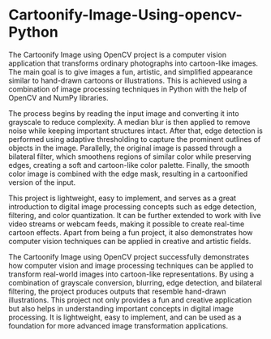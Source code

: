 # Cartoonify-Image-Using-opencv-Python
The Cartoonify Image using OpenCV project is a computer vision application that transforms ordinary photographs into cartoon-like images. The main goal is to give images a fun, artistic, and simplified appearance similar to hand-drawn cartoons or illustrations. This is achieved using a combination of image processing techniques in Python with the help of OpenCV and NumPy libraries.

The process begins by reading the input image and converting it into grayscale to reduce complexity. A median blur is then applied to remove noise while keeping important structures intact. After that, edge detection is performed using adaptive thresholding to capture the prominent outlines of objects in the image. Parallelly, the original image is passed through a bilateral filter, which smoothens regions of similar color while preserving edges, creating a soft and cartoon-like color palette. Finally, the smooth color image is combined with the edge mask, resulting in a cartoonified version of the input.

This project is lightweight, easy to implement, and serves as a great introduction to digital image processing concepts such as edge detection, filtering, and color quantization. It can be further extended to work with live video streams or webcam feeds, making it possible to create real-time cartoon effects. Apart from being a fun project, it also demonstrates how computer vision techniques can be applied in creative and artistic fields.

The Cartoonify Image using OpenCV project successfully demonstrates how computer vision and image processing techniques can be applied to transform real-world images into cartoon-like representations. By using a combination of grayscale conversion, blurring, edge detection, and bilateral filtering, the project produces outputs that resemble hand-drawn illustrations. This project not only provides a fun and creative application but also helps in understanding important concepts in digital image processing. It is lightweight, easy to implement, and can be used as a foundation for more advanced image transformation applications.
